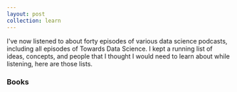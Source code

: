 ```yaml
---
layout: post
collection: learn
---
```


I've now listened to about forty episodes of various data science podcasts, including all episodes of Towards Data Science.  I kept a running list of ideas, concepts, and people that I thought I would need to learn about while listening, here are those lists.

### Books
